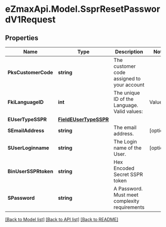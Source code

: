 
# eZmaxApi.Model.SsprResetPasswordV1Request

## Properties

Name | Type | Description | Notes
------------ | ------------- | ------------- | -------------
**PksCustomerCode** | **string** | The customer code assigned to your account | 
**FkiLanguageID** | **int** | The unique ID of the Language.  Valid values:  |Value|Description| |-|-| |1|French| |2|English| | 
**EUserTypeSSPR** | [**FieldEUserTypeSSPR**](FieldEUserTypeSSPR.md) |  | 
**SEmailAddress** | **string** | The email address. | [optional] 
**SUserLoginname** | **string** | The Login name of the User. | [optional] 
**BinUserSSPRtoken** | **string** | Hex Encoded Secret SSPR token | 
**SPassword** | **string** | A Password.  Must meet complexity requirements | 

[[Back to Model list]](../README.md#documentation-for-models)
[[Back to API list]](../README.md#documentation-for-api-endpoints)
[[Back to README]](../README.md)

